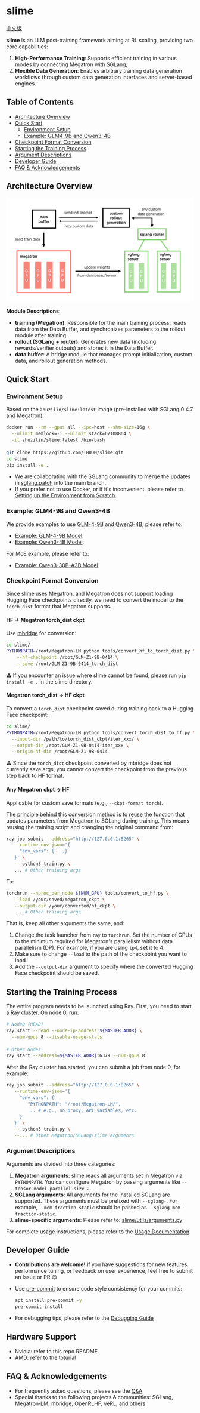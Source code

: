 # slime

[中文版](./README_zh.md)

**slime** is an LLM post-training framework aiming at RL scaling, providing two core capabilities:

1.  **High-Performance Training**: Supports efficient training in various modes by connecting Megatron with SGLang;
2.  **Flexible Data Generation**: Enables arbitrary training data generation workflows through custom data generation interfaces and server-based engines.

## Table of Contents

  - [Architecture Overview](#architecture-overview)
  - [Quick Start](#quick-start)
      - [Environment Setup](#environment-setup)
      - [Example: GLM4-9B and Qwen3-4B](#example-glm4-9b-and-qwen3-4b)
  - [Checkpoint Format Conversion](#checkpoint-format-conversion)
  - [Starting the Training Process](#starting-the-training-process)
  - [Argument Descriptions](#argument-descriptions)
  - [Developer Guide](#developer-guide)
  - [FAQ & Acknowledgements](#faq--acknowledgements)

## Architecture Overview

![arch](./imgs/arch.png)

**Module Descriptions**:

  - **training (Megatron)**: Responsible for the main training process, reads data from the Data Buffer, and synchronizes parameters to the rollout module after training.
  - **rollout (SGLang + router)**: Generates new data (including rewards/verifier outputs) and stores it in the Data Buffer.
  - **data buffer**: A bridge module that manages prompt initialization, custom data, and rollout generation methods.

## Quick Start

### Environment Setup

Based on the `zhuzilin/slime:latest` image (pre-installed with SGLang 0.4.7 and Megatron):

```bash
docker run --rm --gpus all --ipc=host --shm-size=16g \
  --ulimit memlock=-1 --ulimit stack=67108864 \
  -it zhuzilin/slime:latest /bin/bash

git clone https://github.com/THUDM/slime.git
cd slime
pip install -e .
```

- We are collaborating with the SGLang community to merge the updates in [sglang.patch](docker/patch/sglang.patch) into the main branch.
- If you prefer not to use Docker, or if it's inconvenient, please refer to [Setting up the Environment from Scratch](./docs/en/build.md).

### Example: GLM4-9B and Qwen3-4B

We provide examples to use [GLM-4-9B](https://huggingface.co/THUDM/GLM-Z1-9B-0414) and [Qwen3-4B](https://huggingface.co/Qwen/Qwen3-4B), please refer to:

- [Example: GLM-4-9B Model](docs/en/models/glm4-9B.md).
- [Example: Qwen3-4B Model](docs/en/models/qwen3-4B.md).

For MoE example, please refer to:

- [Example: Qwen3-30B-A3B Model](docs/en/models/qwen3-30B-A3B.md).

### Checkpoint Format Conversion

Since slime uses Megatron, and Megatron does not support loading Hugging Face checkpoints directly, we need to convert the model to the `torch_dist` format that Megatron supports.

#### HF → Megatron torch\_dist ckpt

Use [mbridge](https://github.com/ISEEKYAN/mbridge.git) for conversion:

```bash
cd slime/
PYTHONPATH=/root/Megatron-LM python tools/convert_hf_to_torch_dist.py \
    --hf-checkpoint /root/GLM-Z1-9B-0414 \
    --save /root/GLM-Z1-9B-0414_torch_dist
```

⚠️ If you encounter an issue where slime cannot be found, please run `pip install -e .` in the slime directory.

#### Megatron torch\_dist → HF ckpt

To convert a `torch_dist` checkpoint saved during training back to a Hugging Face checkpoint:

```bash
cd slime/
PYTHONPATH=/root/Megatron-LM python tools/convert_torch_dist_to_hf.py \
  --input-dir /path/to/torch_dist_ckpt/iter_xxx/ \
  --output-dir /root/GLM-Z1-9B-0414-iter_xxx \
  --origin-hf-dir /root/GLM-Z1-9B-0414
```

⚠️ Since the `torch_dist` checkpoint converted by mbridge does not currently save args, you cannot convert the checkpoint from the previous step back to HF format.

#### Any Megatron ckpt → HF

Applicable for custom save formats (e.g., `--ckpt-format torch`).

The principle behind this conversion method is to reuse the function that updates parameters from Megatron to SGLang during training. This means reusing the training script and changing the original command from:

```bash
ray job submit --address="http://127.0.0.1:8265" \
   --runtime-env-json='{
     "env_vars": { ...}
   }' \
   -- python3 train.py \
   ... # Other training args
```

To:

```bash
torchrun --nproc_per_node ${NUM_GPU} tools/convert_to_hf.py \
   --load /your/saved/megatron_ckpt \
   --output-dir /your/converted/hf_ckpt \
   ... # Other training args
```

That is, keep all other arguments the same, and:

1.  Change the task launcher from `ray` to `torchrun`. Set the number of GPUs to the minimum required for Megatron's parallelism without data parallelism (DP). For example, if you are using `tp4`, set it to 4.
2.  Make sure to change `--load` to the path of the checkpoint you want to load.
3.  Add the `--output-dir` argument to specify where the converted Hugging Face checkpoint should be saved.

## Starting the Training Process

The entire program needs to be launched using Ray. First, you need to start a Ray cluster. On node 0, run:

```bash
# Node0 (HEAD)
ray start --head --node-ip-address ${MASTER_ADDR} \
  --num-gpus 8 --disable-usage-stats

# Other Nodes
ray start --address=${MASTER_ADDR}:6379 --num-gpus 8
```

After the Ray cluster has started, you can submit a job from node 0, for example:

```bash
ray job submit --address="http://127.0.0.1:8265" \
   --runtime-env-json='{
     "env_vars": {
        "PYTHONPATH": "/root/Megatron-LM/",
        ... # e.g., no_proxy, API variables, etc.
     }
   }' \
   -- python3 train.py \
   --... # Other Megatron/SGLang/slime arguments
```

### Argument Descriptions

Arguments are divided into three categories:

1.  **Megatron arguments**: slime reads all arguments set in Megatron via `PYTHONPATH`. You can configure Megatron by passing arguments like `--tensor-model-parallel-size 2`.
2.  **SGLang arguments**: All arguments for the installed SGLang are supported. These arguments must be prefixed with `--sglang-`. For example, `--mem-fraction-static` should be passed as `--sglang-mem-fraction-static`.
3.  **slime-specific arguments**: Please refer to: [slime/utils/arguments.py](slime/utils/arguments.py)

For complete usage instructions, please refer to the [Usage Documentation](docs/en/usage.md).

## Developer Guide

  - **Contributions are welcome\!** If you have suggestions for new features, performance tuning, or feedback on user experience, feel free to submit an Issue or PR 😊

  - Use [pre-commit](https://pre-commit.com/) to ensure code style consistency for your commits:

    ```bash
    apt install pre-commit -y
    pre-commit install
    ```

  - For debugging tips, please refer to the [Debugging Guide](docs/en/debug.md)

## Hardware Support
- Nvidia: refer to this repo README
- AMD: refer to the [toturial](docs/en/amd_toturial.md)

## FAQ & Acknowledgements

  - For frequently asked questions, please see the [Q\&A](docs/en/qa.md)
  - Special thanks to the following projects & communities: SGLang, Megatron‑LM, mbridge, OpenRLHF, veRL, and others.
